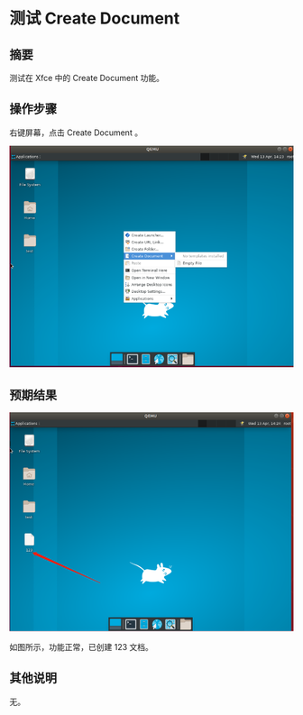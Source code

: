 # 测试 Create Document

## 摘要

测试在 Xfce 中的 Create Document 功能。

## 操作步骤

右键屏幕，点击 Create Document 。

![测试CreateDocument-1](./img/测试CreateDocument-1.png)

## 预期结果

![测试CreateDocument-2](./img/测试CreateDocument-2.png)

如图所示，功能正常，已创建 123 文档。

## 其他说明

无。
